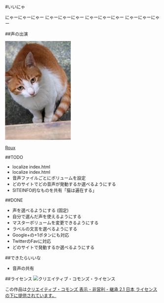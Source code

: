 #いいにゃ

にゃーにゃーにゃー
にゃーにゃーにゃー
にゃーにゃーにゃー
にゃーにゃーにゃー

##声の出演

![Roux](https://github.com/maripo/iinya/raw/master/img/roux.jpg)

[Roux](https://www.facebook.com/RouxTheCat)

##TODO
- localize index.html
- localize index.html
- 音声ファイルごとにボリュームを設定
- どのサイトでどの音声が発動するか選べるようにする
- SITEINFO的なものを共有「猫は遍在する」

##DONE
- 声を選べるようにする (固定)
- 自分で選んだ声を使えるようにする
- マスターボリュームを変更できるようにする
- ラベルの文言を選べるようにする
- Google+の+1ボタンにも対応
- TwitterのFavに対応
- どのサイトで発動するか選べるようにする

##できたらいいな
- 音声の共有

##ライセンス
![クリエイティブ・コモンズ・ライセンス](http://i.creativecommons.org/l/by-nc-sa/2.1/jp/88x31.png)

この作品は[クリエイティブ・コモンズ 表示 - 非営利 - 継承 2.1 日本 ライセンスの下に提供されています。](href="http://creativecommons.org/licenses/by-nc-sa/2.1/jp/)
